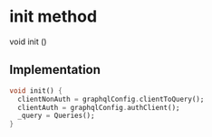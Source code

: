 


# init method








void init
()








## Implementation

```dart
void init() {
  clientNonAuth = graphqlConfig.clientToQuery();
  clientAuth = graphqlConfig.authClient();
  _query = Queries();
}
```







